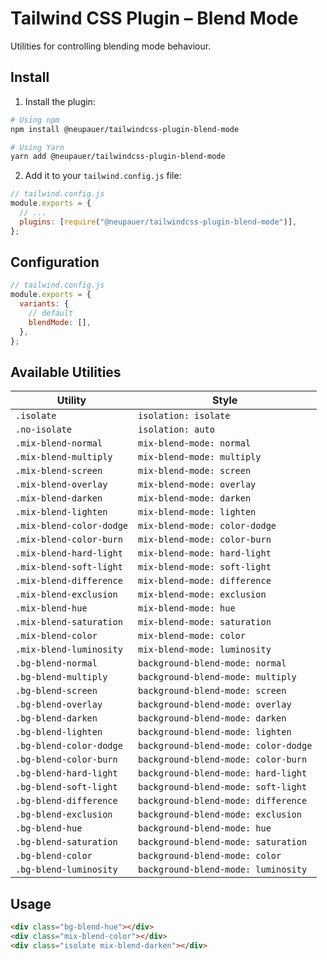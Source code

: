 # Tailwind CSS Plugin – Blend Mode

Utilities for controlling blending mode behaviour.

## Install

1. Install the plugin:

```bash
# Using npm
npm install @neupauer/tailwindcss-plugin-blend-mode

# Using Yarn
yarn add @neupauer/tailwindcss-plugin-blend-mode
```

2. Add it to your `tailwind.config.js` file:

```js
// tailwind.config.js
module.exports = {
  // ...
  plugins: [require("@neupauer/tailwindcss-plugin-blend-mode")],
};
```

## Configuration

```js
// tailwind.config.js
module.exports = {
  variants: {
    // default
    blendMode: [],
  },
};
```

## Available Utilities

| Utility                  | Style                                |
| ------------------------ | ------------------------------------ |
| `.isolate`               | `isolation: isolate`                 |
| `.no-isolate`            | `isolation: auto`                    |
| `.mix-blend-normal`      | `mix-blend-mode: normal`             |
| `.mix-blend-multiply`    | `mix-blend-mode: multiply`           |
| `.mix-blend-screen`      | `mix-blend-mode: screen`             |
| `.mix-blend-overlay`     | `mix-blend-mode: overlay`            |
| `.mix-blend-darken`      | `mix-blend-mode: darken`             |
| `.mix-blend-lighten`     | `mix-blend-mode: lighten`            |
| `.mix-blend-color-dodge` | `mix-blend-mode: color-dodge`        |
| `.mix-blend-color-burn`  | `mix-blend-mode: color-burn`         |
| `.mix-blend-hard-light`  | `mix-blend-mode: hard-light`         |
| `.mix-blend-soft-light`  | `mix-blend-mode: soft-light`         |
| `.mix-blend-difference`  | `mix-blend-mode: difference`         |
| `.mix-blend-exclusion`   | `mix-blend-mode: exclusion`          |
| `.mix-blend-hue`         | `mix-blend-mode: hue`                |
| `.mix-blend-saturation`  | `mix-blend-mode: saturation`         |
| `.mix-blend-color`       | `mix-blend-mode: color`              |
| `.mix-blend-luminosity`  | `mix-blend-mode: luminosity`         |
| `.bg-blend-normal`       | `background-blend-mode: normal`      |
| `.bg-blend-multiply`     | `background-blend-mode: multiply`    |
| `.bg-blend-screen`       | `background-blend-mode: screen`      |
| `.bg-blend-overlay`      | `background-blend-mode: overlay`     |
| `.bg-blend-darken`       | `background-blend-mode: darken`      |
| `.bg-blend-lighten`      | `background-blend-mode: lighten`     |
| `.bg-blend-color-dodge`  | `background-blend-mode: color-dodge` |
| `.bg-blend-color-burn`   | `background-blend-mode: color-burn`  |
| `.bg-blend-hard-light`   | `background-blend-mode: hard-light`  |
| `.bg-blend-soft-light`   | `background-blend-mode: soft-light`  |
| `.bg-blend-difference`   | `background-blend-mode: difference`  |
| `.bg-blend-exclusion`    | `background-blend-mode: exclusion`   |
| `.bg-blend-hue`          | `background-blend-mode: hue`         |
| `.bg-blend-saturation`   | `background-blend-mode: saturation`  |
| `.bg-blend-color`        | `background-blend-mode: color`       |
| `.bg-blend-luminosity`   | `background-blend-mode: luminosity`  |

## Usage

```html
<div class="bg-blend-hue"></div>
<div class="mix-blend-color"></div>
<div class="isolate mix-blend-darken"></div>
```
